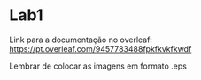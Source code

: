 # Lab1

Link para a documentação no overleaf:
https://pt.overleaf.com/9457783488fpkfkvkfkwdf

Lembrar de colocar as imagens em formato .eps
